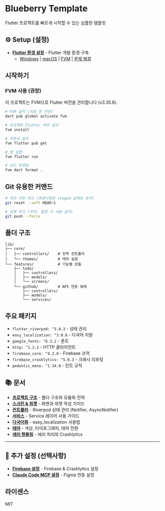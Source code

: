# Blueberry Template

Flutter 프로젝트를 빠르게 시작할 수 있는 심플한 템플릿

## ⚙️ Setup (설정)

- **[Flutter 환경 설정](docs/setup/FLUTTER_SETUP.md)** - Flutter 개발 환경 구축
  - [Windows](docs/setup/FLUTTER_SETUP_WINDOWS.md) | [macOS](docs/setup/FLUTTER_SETUP_MACOS.md) | [FVM](docs/setup/FLUTTER_SETUP_FVM.md) | [문제 해결](docs/setup/FLUTTER_TROUBLESHOOTING.md)

## 시작하기

### FVM 사용 (권장)

이 프로젝트는 FVM으로 Flutter 버전을 관리합니다 (v3.35.6).

```bash
# FVM 설치 (처음 한 번만)
dart pub global activate fvm

# 프로젝트 Flutter 버전 설치
fvm install

# 의존성 설치
fvm flutter pub get

# 앱 실행
fvm flutter run

# 코드 포맷팅
fvm dart format .
```

## Git 유용한 커맨드

```bash
# 직전 커밋 취소 (변경사항은 staged 상태로 유지)
git reset --soft HEAD~1

# 강제 푸시 (주의: 협업 시 사용 금지)
git push --force
```

## 폴더 구조

```
lib/
├── core/
│   ├── controllers/    # 전역 컨트롤러
│   └── themes/         # 테마 설정
└── features/           # 기능별 모듈
    ├── todo/
    │   ├── controllers/
    │   ├── models/
    │   └── screens/
    └── github/         # API 연동 예제
        ├── controllers/
        ├── models/
        └── services/
```

## 주요 패키지

- `flutter_riverpod: ^3.0.3` - 상태 관리
- `easy_localization: ^3.0.8` - 다국어 지원
- `google_fonts: ^6.3.2` - 폰트
- `http: ^1.2.2` - HTTP 클라이언트
- `firebase_core: ^4.2.0` - Firebase 코어
- `firebase_crashlytics: ^5.0.3` - 크래시 리포팅
- `pedantic_mono: ^1.34.0` - 린트 규칙

## 📚 문서

- **[프로젝트 구조](docs/architecture/project-structure.md)** - 폴더 구조와 모듈화 전략
- **[스크린 & 위젯](docs/architecture/screens.md)** - 화면과 위젯 작성 가이드
- **[컨트롤러](docs/architecture/controllers.md)** - Riverpod 상태 관리 (Notifier, AsyncNotifier)
- **[서비스](docs/architecture/services.md)** - Service 레이어 사용 가이드
- **[다국어화](docs/features/localization.md)** - easy_localization 사용법
- **[테마](docs/features/theming.md)** - 색상, 타이포그래피, 테마 전환
- **[에러 핸들링](docs/architecture/error-handling.md)** - 에러 처리와 Crashlytics

---

## 🔧 추가 설정 (선택사항)

- **[Firebase 설정](docs/setup/FIREBASE_SETUP.md)** - Firebase & Crashlytics 설정
- **[Claude Code MCP 설정](docs/setup/CLAUDE_CODE_MCP_SETUP.md)** - Figma 연동 설정

## 라이센스

MIT
